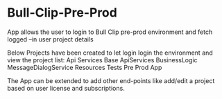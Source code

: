# Bull-Clip-Pre-Prod
App allows the user to login to Bull Clip pre-prod environment and fetch logged –in user project details


Below Projects have been created to let login login the environment and view the project list:
Api Services
Base ApiServices
BusinessLogic
MessageDialogService
Resources
Tests
Pre Prod App

The App can be extended to add other end-points like add/edit a project based on user license and subscriptions.
